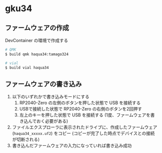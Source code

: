 
# gku34

## ファームウェアの作成

DevContainer の環境で作成する

```sh
# QMK
$ build qmk haqua34:tamago324

# vial
$ build vial haqua34
```

## ファームウェアの書き込み

1. 以下のいずれかで書き込みモードにする
   1. RP2040-Zero の左側のボタンを押した状態で USB を接続する
   2. USBで接続した状態で RP2040-Zero の右側のボタンを2回押す
   3. 左上のキーを押した状態で USB を接続する (1度、ファームウェアを書き込んでおく必要がある)
2. ファイルエクスプローラに表示されたドライブに、作成したファームウェア (`haqua34_xxxxx.uf2`) をコピー (コピーが完了した時点でデバイスとの接続が切断される)
3. 書き込んだファームウェアの入力になっていれば書き込み成功
